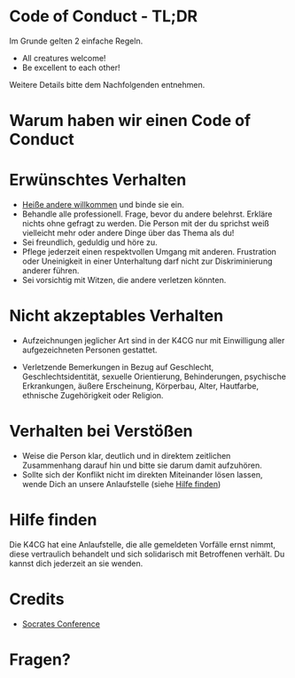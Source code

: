 # Code of Conduct - TL;DR

Im Grunde gelten 2 einfache Regeln. 

* All creatures welcome!
* Be excellent to each other!

Weitere Details bitte dem Nachfolgenden entnehmen.

# Warum haben wir einen Code of Conduct

# Erwünschtes Verhalten

* [Heiße andere willkommen](https://k4cg.org/index.php/Neue_Menschen_willkommen_hei%C3%9Fen) und binde sie ein.
* Behandle alle professionell. Frage, bevor du andere belehrst. Erkläre nichts
  ohne gefragt zu werden. Die Person mit der du sprichst weiß vielleicht mehr
  oder andere Dinge über das Thema als du!
* Sei freundlich, geduldig und höre zu.
* Pflege jederzeit einen respektvollen Umgang mit anderen. Frustration
  oder Uneinigkeit in einer Unterhaltung darf nicht zur Diskriminierung
  anderer führen.
* Sei vorsichtig mit Witzen, die andere verletzen könnten.

# Nicht akzeptables Verhalten

* Aufzeichnungen jeglicher Art sind in der K4CG nur mit Einwilligung
  aller aufgezeichneten Personen gestattet.

* Verletzende Bemerkungen in Bezug auf Geschlecht, Geschlechtsidentität,
  sexuelle Orientierung, Behinderungen, psychische Erkrankungen,
  äußere Erscheinung, Körperbau, Alter, Hautfarbe,
  ethnische Zugehörigkeit oder Religion.

# Verhalten bei Verstößen

* Weise die Person klar, deutlich und in direktem zeitlichen Zusammenhang
  darauf hin und bitte sie darum damit aufzuhören.
* Sollte sich der Konflikt nicht im direkten Miteinander lösen lassen, wende
  Dich an unsere Anlaufstelle (siehe [Hilfe finden](#hilfe-finden))

# Hilfe finden

Die K4CG hat eine Anlaufstelle, die alle gemeldeten Vorfälle ernst nimmt,
diese vertraulich behandelt und sich solidarisch mit Betroffenen verhält.
Du kannst dich jederzeit an sie wenden.

# Credits

* [Socrates Conference](https://www.socrates-conference.de/values)

# Fragen?
